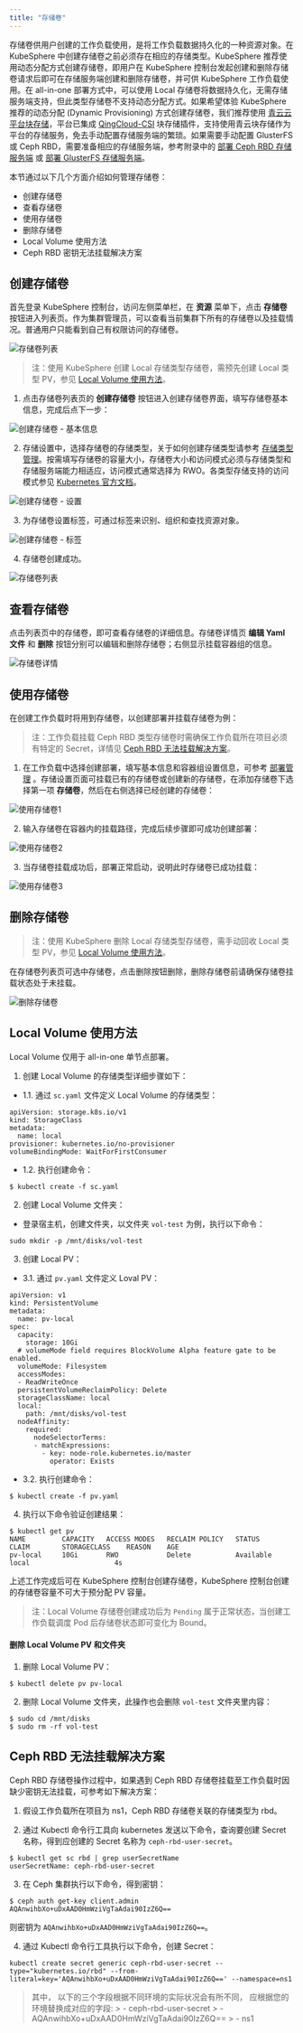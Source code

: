 ```yaml
---
title: "存储卷"
---
```


存储卷供用户创建的工作负载使用，是将工作负载数据持久化的一种资源对象。在 KubeSphere 中创建存储卷之前必须存在相应的存储类型。KubeSphere 推荐使用动态分配方式创建存储卷，即用户在 KubeSphere 控制台发起创建和删除存储卷请求后即可在存储服务端创建和删除存储卷，并可供 KubeSphere 工作负载使用。在 all-in-one 部署方式中，可以使用 Local 存储卷将数据持久化，无需存储服务端支持，但此类型存储卷不支持动态分配方式。如果希望体验 KubeSphere 推荐的动态分配 (Dynamic Provisioning) 方式创建存储卷，我们推荐使用 [青云云平台块存储](https://docs.qingcloud.com/product/storage/volume/)，平台已集成 [QingCloud-CSI](https://github.com/yunify/qingcloud-csi/blob/master/README_zh.md) 块存储插件，支持使用青云块存储作为平台的存储服务，免去手动配置存储服务端的繁琐。如果需要手动配置 GlusterFS 或 Ceph RBD，需要准备相应的存储服务端，参考附录中的 [部署 Ceph RBD 存储服务端](https://docs.kubesphere.io/express/zh-CN/ceph-ks-install/) 或 [部署 GlusterFS 存储服务端](https://docs.kubesphere.io/express/zh-CN/glusterfs-ks-install/)。

本节通过以下几个方面介绍如何管理存储卷：

- 创建存储卷
- 查看存储卷
- 使用存储卷
- 删除存储卷
- Local Volume 使用方法
- Ceph RBD 密钥无法挂载解决方案


## 创建存储卷

首先登录 KubeSphere 控制台，访问左侧菜单栏，在 **资源** 菜单下，点击 **存储卷** 按钮进入列表页。作为集群管理员，可以查看当前集群下所有的存储卷以及挂载情况。普通用户只能看到自己有权限访问的存储卷。
    
![存储卷列表](/pvc-pvclist.png)

> 注：使用 KubeSphere 创建 Local 存储类型存储卷，需预先创建 Local 类型 PV，参见 [Local Volume 使用方法](/express/zh-CN/manage-storages/#local-volume-使用方法)。

1. 点击存储卷列表页的 **创建存储卷** 按钮进入创建存储卷界面，填写存储卷基本信息，完成后点下一步：

![创建存储卷 - 基本信息](/pvc-create1.png)

2. 存储设置中，选择存储卷的存储类型，关于如何创建存储类型请参考 [存储类型管理](/express/zh-CN/manage-storageclasses/)。按需填写存储卷的容量大小，存储卷大小和访问模式必须与存储类型和存储服务端能力相适应，访问模式通常选择为 RWO。各类型存储支持的访问模式参见 [Kubernetes 官方文档](https://kubernetes.io/docs/concepts/storage/persistent-volumes/#types-of-persistent-volumes)。

![创建存储卷 - 设置](/pvc-create2.png)

3. 为存储卷设置标签，可通过标签来识别、组织和查找资源对象。

![创建存储卷 - 标签](/pvc-create3.png)

4. 存储卷创建成功。

![存储卷列表](/pvc-pvclist.png)

## 查看存储卷

点击列表页中的存储卷，即可查看存储卷的详细信息。存储卷详情页 **编辑 Yaml 文件** 和 **删除** 按钮分别可以编辑和删除存储卷；右侧显示挂载容器组的信息。

![存储卷详情](/pvc-detail.png)


## 使用存储卷

在创建工作负载时将用到存储卷，以创建部署并挂载存储卷为例：

> 注：工作负载挂载 Ceph RBD 类型存储卷时需确保工作负载所在项目必须有特定的 Secret，详情见 [Ceph RBD 无法挂载解决方案](/express/zh-CN/manage-storages/#ceph-rbd-无法挂载解决方案)。

1. 在工作负载中选择创建部署，填写基本信息和容器组设置信息，可参考 [部署管理](/express/zh-CN/manage-deployments/) 。存储设置页面可挂载已有的存储卷或创建新的存储卷，在添加存储卷下选择第一项 **存储卷**，然后在右侧选择已经创建的存储卷：


![使用存储卷1](/pvc-mount2.png)

2. 输入存储卷在容器内的挂载路径，完成后续步骤即可成功创建部署：

![使用存储卷2](/pvc-mount3.png)


3. 当存储卷挂载成功后，部署正常启动，说明此时存储卷已成功挂载：

![使用存储卷3](/pvc-deploylist.png)


## 删除存储卷

> 注：使用 KubeSphere 删除 Local 存储类型存储卷，需手动回收 Local 类型 PV，参见 [Local Volume 使用方法](/express/zh-CN/manage-storages/#local-volume-使用方法)。

在存储卷列表页可选中存储卷，点击删除按钮删除，删除存储卷前请确保存储卷挂载状态处于未挂载。


![删除存储卷](/pvc-deletepvc.png)

## Local Volume 使用方法

Local Volume 仅用于 all-in-one 单节点部署。

1. 创建 Local Volume 的存储类型详细步骤如下：


- 1.1. 通过 `sc.yaml` 文件定义 Local Volume 的存储类型：

```
apiVersion: storage.k8s.io/v1
kind: StorageClass
metadata:
  name: local
provisioner: kubernetes.io/no-provisioner
volumeBindingMode: WaitForFirstConsumer
```

- 1.2. 执行创建命令：

```
$ kubectl create -f sc.yaml
```

2. 创建 Local Volume 文件夹：


*  登录宿主机，创建文件夹，以文件夹 `vol-test` 为例，执行以下命令：

```
sudo mkdir -p /mnt/disks/vol-test
```

3. 创建 Local PV：


- 3.1. 通过 `pv.yaml` 文件定义 Loval PV：

```
apiVersion: v1
kind: PersistentVolume
metadata:
  name: pv-local
spec:
  capacity:
    storage: 10Gi 
  # volumeMode field requires BlockVolume Alpha feature gate to be enabled.
  volumeMode: Filesystem
  accessModes:
  - ReadWriteOnce
  persistentVolumeReclaimPolicy: Delete
  storageClassName: local
  local:
    path: /mnt/disks/vol-test
  nodeAffinity:
    required:
      nodeSelectorTerms:
      - matchExpressions:
        - key: node-role.kubernetes.io/master
          operator: Exists
```

- 3.2. 执行创建命令：

```
$ kubectl create -f pv.yaml
```

4. 执行以下命令验证创建结果：

```
$ kubectl get pv
NAME         CAPACITY   ACCESS MODES   RECLAIM POLICY   STATUS      CLAIM        STORAGECLASS    REASON    AGE
pv-local     10Gi       RWO            Delete           Available                local                     4s
```

上述工作完成后可在 KubeSphere 控制台创建存储卷，KubeSphere 控制台创建的存储卷容量不可大于预分配 PV 容量。

> 注：Local Volume 存储卷创建成功后为 `Pending` 属于正常状态，当创建工作负载调度 Pod 后存储卷状态即可变化为 Bound。

#### 删除 Local Volume PV 和文件夹
1. 删除 Local Volume PV：

```
$ kubectl delete pv pv-local
```

2. 删除 Local Volume 文件夹，此操作也会删除 `vol-test` 文件夹里内容：

```
$ sudo cd /mnt/disks
$ sudo rm -rf vol-test
```


## Ceph RBD 无法挂载解决方案

Ceph RBD 存储卷操作过程中，如果遇到 Ceph RBD 存储卷挂载至工作负载时因缺少密钥无法挂载，可参考如下解决方案：

1. 假设工作负载所在项目为 ns1，Ceph RBD 存储卷关联的存储类型为 rbd。

2. 通过 Kubectl 命令行工具向 kubernetes 发送以下命令，查询要创建 Secret 名称，得到应创建的 Secret 名称为 `ceph-rbd-user-secret`。

```
$ kubectl get sc rbd | grep userSecretName
userSecretName: ceph-rbd-user-secret
```


3. 在 Ceph 集群执行以下命令，得到密钥：

```
$ ceph auth get-key client.admin
AQAnwihbXo+uDxAAD0HmWziVgTaAdai90IzZ6Q==
```
则密钥为 `AQAnwihbXo+uDxAAD0HmWziVgTaAdai90IzZ6Q==`。

4. 通过 Kubectl 命令行工具执行以下命令，创建 Secret：


```
kubectl create secret generic ceph-rbd-user-secret --type="kubernetes.io/rbd" --from-literal=key='AQAnwihbXo+uDxAAD0HmWziVgTaAdai90IzZ6Q==' --namespace=ns1
```

> 其中， 以下的三个字段根据不同环境的实际状况会有所不同， 应根据您的环境替换成对应的字段:
       > - ceph-rbd-user-secret
       > - AQAnwihbXo+uDxAAD0HmWziVgTaAdai90IzZ6Q==
       > - ns1

